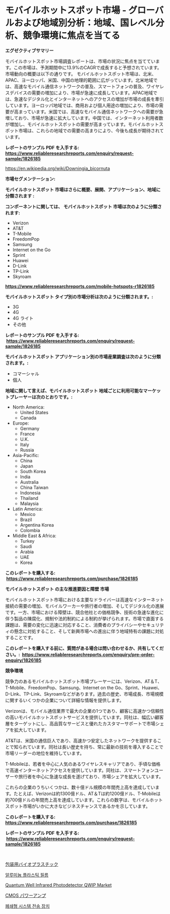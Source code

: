 <p><h1>モバイルホットスポット市場 - グローバルおよび地域別分析：地域、国レベル分析、競争環境に焦点を当てる</h1></p><p><strong>エグゼクティブサマリー</strong></p>
<p><p>モバイルホットスポット市場調査レポートは、市場の状況に焦点を当てています。この市場は、予測期間中に13.9%のCAGRで成長すると予想されています。市場動向の概要は以下の通りです。 モバイルホットスポット市場は、北米、APAC、ヨーロッパ、米国、中国の地理的範囲に広がっています。北米地域では、高速なモバイル通信ネットワークの普及、スマートフォンの普及、ワイヤレスデバイスの需要の増加により、市場が急速に成長しています。APAC地域では、急速なデジタル化とインターネットへのアクセスの増加が市場の成長を牽引しています。ヨーロッパ地域では、商用および個人用途の増加により、市場の需要が高まっています。米国では、高速なモバイル通信ネットワークへの需要が急増しており、市場が急速に拡大しています。中国では、インターネット利用者数が増加し、モバイルホットスポットの需要が高まっています。モバイルホットスポット市場は、これらの地域での需要の高まりにより、今後も成長が期待されています。</p></p>
<p><strong>レポートのサンプル PDF を入手する: <a href="https://www.reliableresearchreports.com/enquiry/request-sample/1826185">https://www.reliableresearchreports.com/enquiry/request-sample/1826185</a></strong></p>
<p><a href="https://en.wikipedia.org/wiki/Downingia_bicornuta">https://en.wikipedia.org/wiki/Downingia_bicornuta</a></p>
<p><strong>市場セグメンテーション:</strong></p>
<p><strong> モバイルホットスポット 市場はさらに概要、展開、アプリケーション、地域に分類されます :</strong></p>
<p><strong>コンポーネントに関しては、 モバイルホットスポット 市場は次のように分類されます: &nbsp;</strong></p>
<p><ul><li>Verizon</li><li>AT&T</li><li>T-Mobile</li><li>FreedomPop</li><li>Samsung</li><li>Internet on the Go</li><li>Sprint</li><li>Huawei</li><li>D-Link</li><li>TP-Link</li><li>Skyroam</li></ul></p>
<p><strong><a href="https://www.reliableresearchreports.com/mobile-hotspots-r1826185">https://www.reliableresearchreports.com/mobile-hotspots-r1826185</a></strong></p>
<p><strong> モバイルホットスポット タイプ別の市場分析は次のように分類されます。:</strong></p>
<p><ul><li>3G</li><li>4G</li><li>4G ライト</li><li>その他</li></ul></p>
<p><strong>レポートのサンプル PDF を入手する: &nbsp;<a href="https://www.reliableresearchreports.com/enquiry/request-sample/1826185">https://www.reliableresearchreports.com/enquiry/request-sample/1826185</a></strong></p>
<p><strong> モバイルホットスポット アプリケーション別の市場産業調査は次のように分類されます。:</strong></p>
<p><ul><li>コマーシャル</li><li>個人</li></ul></p>
<p><strong>地域に関して言えば、モバイルホットスポット 地域ごとに利用可能なマーケットプレーヤーは次のとおりです。:</strong></p>
<p><ul>
    <li>
        North America:
        <ul>
            <li>United States</li>
            <li>Canada</li>
        </ul>
    </li>
    <li>
        Europe:
        <ul>
            <li>Germany</li>
            <li>France</li>
            <li>U.K.</li>
            <li>Italy</li>
            <li>Russia</li>
        </ul>
    </li>
    <li>
        Asia-Pacific:
        <ul>
            <li>China</li>
            <li>Japan</li>
            <li>South Korea</li>
            <li>India</li>
            <li>Australia</li>
            <li>China Taiwan</li>
            <li>Indonesia</li>
            <li>Thailand</li>
            <li>Malaysia</li>
        </ul>
    </li>
    <li>
        Latin America:
        <ul>
            <li>Mexico</li>
            <li>Brazil</li>
            <li>Argentina Korea</li>
            <li>Colombia</li>
        </ul>
    </li>
    <li>
        Middle East & Africa:
        <ul>
            <li>Turkey</li>
            <li>Saudi</li>
            <li>Arabia</li>
            <li>UAE</li>
            <li>Korea</li>
        </ul>
    </li>
    </ul></p>
<p><strong>このレポートを購入する: &nbsp;<a href="https://www.reliableresearchreports.com/purchase/1826185">https://www.reliableresearchreports.com/purchase/1826185</a></strong></p>
<p><strong>モバイルホットスポット の主な推進要因と障壁 市場</strong></p>
<p><p>モバイルホットスポット市場における主要なドライバーは高速なインターネット接続の需要の増加、モバイルワーカーや旅行者の増加、そしてデジタル化の進展です。一方、市場における障壁は、競合他社との価格競争、技術の急速な進化に伴う製品の陳腐化、規制や法的制約による制約が挙げられます。市場で直面する課題は、需要の変化に迅速に対応すること、消費者のプライバシーやセキュリティの懸念に対処すること、そして新興市場への進出に伴う地域特有の課題に対処することです。</p></p>
<p><strong>このレポートを購入する前に、質問がある場合は問い合わせるか、共有してください。:&nbsp; <a href="https://www.reliableresearchreports.com/enquiry/pre-order-enquiry/1826185">https://www.reliableresearchreports.com/enquiry/pre-order-enquiry/1826185</a></strong></p>
<p><strong>競争環境</strong></p>
<p><p>競争力のあるモバイルホットスポット市場プレーヤーには、Verizon、AT＆T、T-Mobile、FreedomPop、Samsung、Internet on the Go、Sprint、Huawei、D-Link、TP-Link、Skyroamなどがあります。過去の歴史、市場成長、市場規模に関するいくつかの企業について詳細な情報を提供します。</p><p>Verizonは、モバイル通信業界で最大の企業の1つであり、顧客に高速かつ信頼性の高いモバイルホットスポットサービスを提供しています。同社は、幅広い顧客層をターゲットにし、高品質なサービスと優れたカスタマーサポートで市場シェアを拡大しています。</p><p>AT&Tは、米国の通信巨人であり、高速かつ安定したネットワークを提供することで知られています。同社は長い歴史を持ち、常に最新の技術を導入することで市場リーダーの地位を維持しています。</p><p>T-Mobileは、若者を中心に人気のあるワイヤレスキャリアであり、手頃な価格で高速インターネットアクセスを提供しています。同社は、スマートフォンユーザーや旅行者を中心に急速な成長を遂げており、市場シェアを拡大しています。</p><p>これらの企業のうちいくつかは、数十億ドル規模の年間売上高を達成しています。たとえば、Verizonは約1300億ドル、AT＆Tは約1200億ドル、T-Mobileは約700億ドルの年間売上高を達成しています。これらの数字は、モバイルホットスポット市場がいかに大きなビジネスチャンスであるかを示しています。</p></p>
<p><strong>このレポートを購入する: &nbsp; <a href="https://www.reliableresearchreports.com/purchase/1826185">https://www.reliableresearchreports.com/purchase/1826185</a></strong></p>
<p><strong>レポートのサンプル PDF を入手する: &nbsp;<a href="https://www.reliableresearchreports.com/enquiry/request-sample/1826185">https://www.reliableresearchreports.com/enquiry/request-sample/1826185</a></strong><strong></strong></p>
<p>&nbsp;</p>
<p><p><a href="https://medium.com/@reyeshowell655/2024%E5%B9%B4%E3%81%8B%E3%82%892031%E5%B9%B4%E3%81%BE%E3%81%A7%E3%81%AE%E6%9C%9F%E9%96%93%E3%81%AB%E3%81%8A%E3%81%91%E3%82%8B%E5%8C%85%E8%A3%85%E7%94%A8%E3%83%90%E3%82%A4%E3%82%AA%E3%83%97%E3%83%A9%E3%82%B9%E3%83%81%E3%83%83%E3%82%AF%E3%81%AE%E4%B8%96%E7%95%8C%E5%B8%82%E5%A0%B4%E3%81%AE%E6%A9%9F%E4%BC%9A%E3%81%A8%E4%BA%88%E6%B8%AC-e5a43d8d055e">包装用バイオプラスチック</a></p><p><a href="https://github.com/shampaakter36/Market-Research-Report-List-2/blob/main/117823241493.md">알루미늄 플라스틱 필름</a></p><p><a href="https://medium.com/@paulmcglynn6456/comprehensive-analysis-of-the-global-quantum-well-infrared-photodetector-qwip-market-growth-trends-e98c2cf581d8">Quantum Well Infrared Photodetector QWIP Market</a></p><p><a href="https://medium.com/@sashabeier2023/%E5%B8%82%E5%A0%B4%E4%BA%88%E6%B8%AC-%E3%82%B0%E3%83%AD%E3%83%BC%E3%83%90%E3%83%ABcmos%E3%83%91%E3%83%AF%E3%83%BC%E3%82%A2%E3%83%B3%E3%83%97%E3%81%AE%E3%83%88%E3%83%AC%E3%83%B3%E3%83%89%E3%81%8A%E3%82%88%E3%81%B3%E3%82%A4%E3%83%B3%E3%83%91%E3%82%AF%E3%83%88%E5%88%86%E6%9E%90-2024%E5%B9%B4-2031%E5%B9%B4-%E5%BF%9C%E7%94%A8-%E3%82%B9%E3%83%9E%E3%83%BC%E3%83%88%E3%83%95%E3%82%A9%E3%83%B3-%E6%A9%9F%E8%83%BD%E9%9B%BB%E8%A9%B1-%E6%8E%A5%E7%B6%9A%E3%82%BF%E3%83%96%E3%83%AC%E3%83%83%E3%83%88-%E3%81%9D%E3%81%AE%E4%BB%96-%E3%81%8A%E3%82%88%E3%81%B3%E3%82%BF%E3%82%A4%E3%83%97-gsm-edge-umts-lt-58d219c939d5">CMOS パワーアンプ</a></p><p><a href="https://medium.com/@conradkirrlin76575/2024%EB%85%84%EB%B6%80%ED%84%B0-2031%EB%85%84%EA%B9%8C%EC%A7%80-12-3-%EC%9D%98-cagr%EB%A1%9C-%ED%99%95%EC%9E%A5%EB%90%98%EA%B3%A0-%EC%9E%88%EB%8A%94-%ED%8F%90%EC%87%84-%EC%8B%9C%EC%8A%A4%ED%85%9C-%EC%A0%84%EC%86%A1-%EC%9E%A5%EC%B9%98-%EC%8B%9C%EC%9E%A5-%EA%B7%9C%EB%AA%A8%EC%97%90-%EB%8C%80%ED%95%9C-%ED%86%B5%EC%B0%B0%EB%A0%A5-8baa1bb31c8d">폐쇄형 시스템 전송 장치</a></p></p>